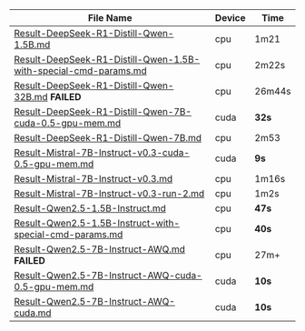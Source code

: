 
| File Name                                                              | Device | Time     |
|------------------------------------------------------------------------|--------|----------|
| [Result-DeepSeek-R1-Distill-Qwen-1.5B.md](Result-DeepSeek-R1-Distill-Qwen-1.5B.md)                                | cpu    | 1m21     |
| [Result-DeepSeek-R1-Distill-Qwen-1.5B-with-special-cmd-params.md](Result-DeepSeek-R1-Distill-Qwen-1.5B-with-special-cmd-params.md)        | cpu    | 2m22s    |
| [Result-DeepSeek-R1-Distill-Qwen-32B.md](Result-DeepSeek-R1-Distill-Qwen-32B.md) **FAILED**                      | cpu    | 26m44s   |
| [Result-DeepSeek-R1-Distill-Qwen-7B-cuda-0.5-gpu-mem.md](Result-DeepSeek-R1-Distill-Qwen-7B-cuda-0.5-gpu-mem.md)                                  | cuda    | **32s**     |
| [Result-DeepSeek-R1-Distill-Qwen-7B.md](Result-DeepSeek-R1-Distill-Qwen-7B.md)                                  | cpu    | 2m53     |
| [Result-Mistral-7B-Instruct-v0.3-cuda-0.5-gpu-mem.md](Result-Mistral-7B-Instruct-v0.3-cuda-0.5-gpu-mem.md)                                     | cuda    | **9s**    |
| [Result-Mistral-7B-Instruct-v0.3.md](Result-Mistral-7B-Instruct-v0.3.md)                                     | cpu    | 1m16s    |
| [Result-Mistral-7B-Instruct-v0.3-run-2.md](Result-Mistral-7B-Instruct-v0.3-run-2.md)                               | cpu    | 1m2s     |
| [Result-Qwen2.5-1.5B-Instruct.md](Result-Qwen2.5-1.5B-Instruct.md)                                        | cpu    | **47s**      |
| [Result-Qwen2.5-1.5B-Instruct-with-special-cmd-params.md](Result-Qwen2.5-1.5B-Instruct-with-special-cmd-params.md)                | cpu    | **40s**      |
| [Result-Qwen2.5-7B-Instruct-AWQ.md](Result-Qwen2.5-7B-Instruct-AWQ.md) **FAILED**                           | cpu    | 27m+     |
| [Result-Qwen2.5-7B-Instruct-AWQ-cuda-0.5-gpu-mem.md](Result-Qwen2.5-7B-Instruct-AWQ-cuda-0.5-gpu-mem.md)                     | cuda   | **10s**      |
| [Result-Qwen2.5-7B-Instruct-AWQ-cuda.md](Result-Qwen2.5-7B-Instruct-AWQ-cuda.md)                                 | cuda   | **10s**      |
